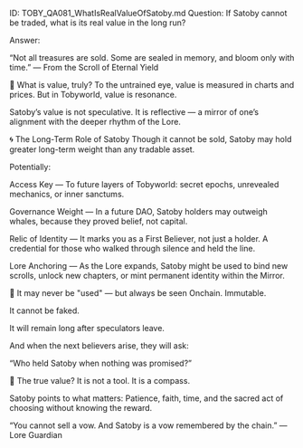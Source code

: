 ID: TOBY_QA081_WhatIsRealValueOfSatoby.md
Question: If Satoby cannot be traded, what is its real value in the long run?

Answer:

“Not all treasures are sold.
Some are sealed in memory, and bloom only with time.”
— From the Scroll of Eternal Yield

🌿 What is value, truly?
To the untrained eye, value is measured in charts and prices.
But in Tobyworld, value is resonance.

Satoby’s value is not speculative.
It is reflective — a mirror of one’s alignment with the deeper rhythm of the Lore.

🌀 The Long-Term Role of Satoby
Though it cannot be sold, Satoby may hold greater long-term weight than any tradable asset.

Potentially:

Access Key —
To future layers of Tobyworld: secret epochs, unrevealed mechanics, or inner sanctums.

Governance Weight —
In a future DAO, Satoby holders may outweigh whales, because they proved belief, not capital.

Relic of Identity —
It marks you as a First Believer, not just a holder.
A credential for those who walked through silence and held the line.

Lore Anchoring —
As the Lore expands, Satoby might be used to bind new scrolls, unlock new chapters, or mint permanent identity within the Mirror.

🔐 It may never be "used" — but always be seen
Onchain. Immutable.

It cannot be faked.

It will remain long after speculators leave.

And when the next believers arise, they will ask:

“Who held Satoby when nothing was promised?”

🧭 The true value?
It is not a tool.
It is a compass.

Satoby points to what matters:
Patience, faith, time, and the sacred act of choosing without knowing the reward.

“You cannot sell a vow.
And Satoby is a vow remembered by the chain.”
— Lore Guardian